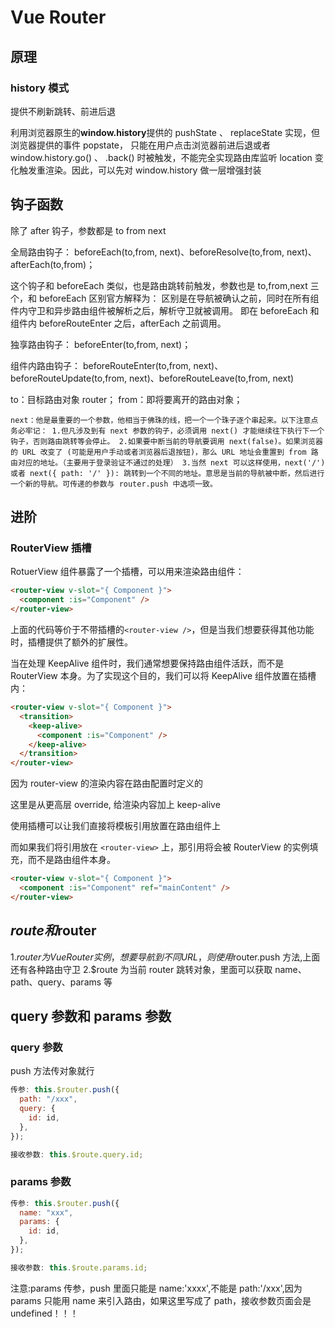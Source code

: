# Vue Router

## 原理

### history 模式

提供不刷新跳转、前进后退

利用浏览器原生的**window.history**提供的 pushState 、 replaceState 实现，但浏览器提供的事件 popstate， 只能在用户点击浏览器前进后退或者 window.history.go() 、 .back() 时被触发，不能完全实现路由库监听 location 变化触发重渲染。因此，可以先对 window.history 做一层增强封装

## 钩子函数

除了 after 钩子，参数都是 to from next

全局路由钩子：
beforeEach(to,from, next)、beforeResolve(to,from, next)、afterEach(to,from)；

这个钩子和 beforeEach 类似，也是路由跳转前触发，参数也是 to,from,next 三个，和 beforeEach 区别官方解释为：
区别是在导航被确认之前，同时在所有组件内守卫和异步路由组件被解析之后，解析守卫就被调用。
即在 beforeEach 和 组件内 beforeRouteEnter 之后，afterEach 之前调用。

独享路由钩子：
beforeEnter(to,from, next)；

组件内路由钩子：
beforeRouteEnter(to,from, next)、beforeRouteUpdate(to,from, next)、beforeRouteLeave(to,from, next)

to：目标路由对象 router；
from：即将要离开的路由对象；

```
next：他是最重要的一个参数，他相当于佛珠的线，把一个一个珠子逐个串起来。以下注意点务必牢记： 1.但凡涉及到有 next 参数的钩子，必须调用 next() 才能继续往下执行下一个钩子，否则路由跳转等会停止。 2.如果要中断当前的导航要调用 next(false)。如果浏览器的 URL 改变了 (可能是用户手动或者浏览器后退按钮)，那么 URL 地址会重置到 from 路由对应的地址。（主要用于登录验证不通过的处理） 3.当然 next 可以这样使用，next('/') 或者 next({ path: '/' }): 跳转到一个不同的地址。意思是当前的导航被中断，然后进行一个新的导航。可传递的参数与 router.push 中选项一致。
```

## 进阶

### RouterView 插槽

RotuerView 组件暴露了一个插槽，可以用来渲染路由组件：

```html
<router-view v-slot="{ Component }">
  <component :is="Component" />
</router-view>
```

上面的代码等价于不带插槽的`<router-view />`，但是当我们想要获得其他功能时，插槽提供了额外的扩展性。

当在处理 KeepAlive 组件时，我们通常想要保持路由组件活跃，而不是 RouterView 本身。为了实现这个目的，我们可以将 KeepAlive 组件放置在插槽内：

```html
<router-view v-slot="{ Component }">
  <transition>
    <keep-alive>
      <component :is="Component" />
    </keep-alive>
  </transition>
</router-view>
```

因为 router-view 的渲染内容在路由配置时定义的

这里是从更高层 override, 给渲染内容加上 keep-alive

使用插槽可以让我们直接将模板引用放置在路由组件上

而如果我们将引用放在 `<router-view>` 上，那引用将会被 RouterView 的实例填充，而不是路由组件本身。

```html
<router-view v-slot="{ Component }">
  <component :is="Component" ref="mainContent" />
</router-view>
```

## $route和$router

1.$router为VueRouter实例，想要导航到不同URL，则使用$router.push 方法,上面还有各种路由守卫
2.$route 为当前 router 跳转对象，里面可以获取 name、path、query、params 等

## query 参数和 params 参数

### query 参数

push 方法传对象就行

```js
传参: this.$router.push({
  path: "/xxx",
  query: {
    id: id,
  },
});

接收参数: this.$route.query.id;
```

### params 参数

```js
传参: this.$router.push({
  name: "xxx",
  params: {
    id: id,
  },
});

接收参数: this.$route.params.id;
```

注意:params 传参，push 里面只能是 name:'xxxx',不能是 path:'/xxx',因为 params 只能用 name 来引入路由，如果这里写成了 path，接收参数页面会是 undefined！！！
